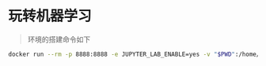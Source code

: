 # 玩转机器学习

> 环境的搭建命令如下

```bash
docker run --rm -p 8888:8888 -e JUPYTER_LAB_ENABLE=yes -v "$PWD":/home/jovyan/work jupyter/tensorflow-notebook:03b897d05f16
```


